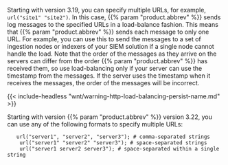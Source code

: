 ---
---
<!-- DISCLAIMER: This file is based on the syslog-ng Open Source Edition documentation https://github.com/balabit/syslog-ng-ose-guides/commit/2f4a52ee61d1ea9ad27cb4f3168b95408fddfdf2 and is used under the terms of The syslog-ng Open Source Edition Documentation License. The file has been modified by Axoflow. -->
Starting with version 3.19, you can specify multiple URLs, for example, `url("site1" "site2")`. In this case, {{% param "product.abbrev" %}} sends log messages to the specified URLs in a load-balance fashion. This means that {{% param "product.abbrev" %}} sends each message to only one URL. For example, you can use this to send the messages to a set of ingestion nodes or indexers of your SIEM solution if a single node cannot handle the load. Note that the order of the messages as they arrive on the servers can differ from the order {{% param "product.abbrev" %}} has received them, so use load-balancing only if your server can use the timestamp from the messages. If the server uses the timestamp when it receives the messages, the order of the messages will be incorrect.

{{< include-headless "wnt/warning-http-load-balancing-persist-name.md" >}}

Starting with version {{% param "product.abbrev" %}} version 3.22, you can use any of the following formats to specify multiple URLs:

```shell
   url("server1", "server2", "server3"); # comma-separated strings
    url("server1" "server2" "server3"); # space-separated strings
    url("server1 server2 server3"); # space-separated within a single string

```
